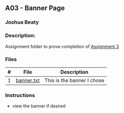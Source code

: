 ## A03 - Banner Page
### Joshua Beaty
### Description:
Assignment folder to prove completion of [Assignment 3](https://github.com/rugbyprof/4883-Programming_Techniques/tree/master/Assignments/A03)

### Files

|   #   | File            | Description                                        |
| :---: | --------------- | -------------------------------------------------- |
|   1   | [banner.txt](https://github.com/Majestic-Joker/4883-PT-Beaty/blob/main/Assignments/A03/banner.txt)       | This is the banner I chose |


### Instructions

- view the banner if desired